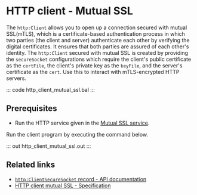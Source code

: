 # HTTP client - Mutual SSL

The `http:Client` allows you to open up a connection secured with mutual SSL(mTLS), which is a certificate-based authentication process in which two parties (the client and server) authenticate each other by verifying the digital certificates. It ensures that both parties are assured of each other's identity. The `http:Client` secured with mutual SSL is created by providing the `secureSocket` configurations which require the client's public certificate as the `certFile`, the client's private key as the `keyFile`, and the server's certificate as the `cert`. Use this to interact with mTLS-encrypted HTTP servers.

::: code http_client_mutual_ssl.bal :::

## Prerequisites
- Run the HTTP service given in the [Mutual SSL service](/learn/by-example/http-service-mutual-ssl/).

Run the client program by executing the command below.

::: out http_client_mutual_ssl.out :::

## Related links
- [`http:ClientSecureSocket` record - API documentation](https://lib.ballerina.io/ballerina/http/latest/records/ClientSecureSocket)
- [HTTP client mutual SSL - Specification](/spec/http/#924-client---mutual-ssl)
